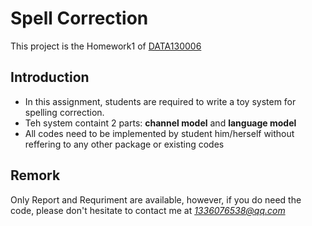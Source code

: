 # Spell Correction
This project is the Homework1 of [DATA130006](http://www.sdspeople.fudan.edu.cn/zywei/DATA130006/index.html)

## Introduction
* In	this	assignment, students are	required	to	write	a	toy	system	for	spelling	correction.
* Teh system containt 2 parts: **channel model** and **language model**
* All codes need to be implemented by student him/herself without reffering to any other package or existing codes

## Remork
Only Report and Requriment are available, however, if you do need the code, please don't hesitate to contact me at *1336076538@qq.com*

